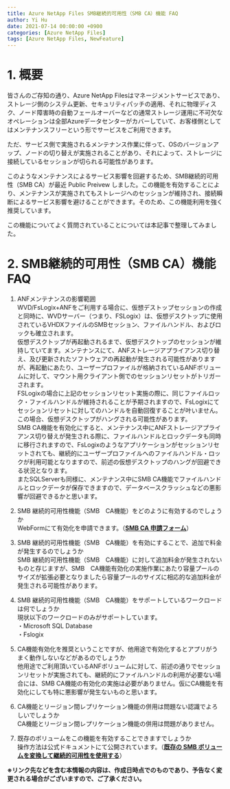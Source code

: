 ```yaml
---
title: Azure NetApp Files SMB継続的可用性（SMB CA）機能 FAQ
author: Yi Hu
date: 2021-07-14 00:00:00 +0900
categories: [Azure NetApp Files]
tags: [Azure NetApp Files, NewFeature]
---
```

# 1. 概要
皆さんのご存知の通り、Azure NetApp Filesはマネージメントサービスであり、ストレージ側のシステム更新、セキュリティパッチの適用、それに物理ディスク、ノード障害時の自動フェールオーバーなどの通常ストレージ運用に不可欠なオペレーションは全部Azureデータセンターがカバーしていて、お客様側としてはメンテナンスフリーという形でサービスをご利用できます。  

ただ、サービス側で実施されるメンテナンス作業に伴って、OSのバージョンアップ、ノードの切り替えが実施されることがあり、それによって、ストレージに接続しているセッションが切られる可能性があります。  

このようなメンテナンスによるサービス影響を回避するため、SMB継続的可用性（SMB CA）が最近 Public Preivew しました。この機能を有効することにより、メンテナンスが実施されてもストレージへのセッションが維持され、接続瞬断によるサービス影響を避けることができます。そのため、この機能利用を強く推奨しています。 

この機能についてよく質問されていることについては本記事で整理してみました。  

# 2. SMB継続的可用性（SMB CA）機能 FAQ
1. ANFメンテナンスの影響範囲  
WVD/FsLogix+ANFをご利用する場合に、仮想デストップセッションの作成と同時に、WVDサーバー（つまり、FSLogix）は、仮想デスクトップに使用されているVHDXファイルのSMBセッション、ファイルハンドル、およびロックも確立されます。  
仮想デスクトップが再起動されるまで、仮想デスクトップのセッションが維持していてます。メンテナンスにて、ANFストレージアプライアンス切り替え、及び更新されたソフトウェアの再起動が発生される可能性がありますが、再起動にあたり、ユーザープロファイルが格納されているANFボリュームに対して、マウント用クライアント側でのセッションリセットがトリガーされます。  
FSLogixの場合に上記のセッションリセット実施の際に、同じファイルロック・ファイルハンドルが維持されることが予期されますので、FsLogixにてセッションリセットに対してのハンドルを自動回復することが叶いません。この場合、仮想デスクトップがハングされる可能性があります。  
SMB CA機能を有効化にすると、メンテナンス中にANFストレージアプライアンス切り替えが発生される際に、ファイルハンドルとロックデータも同時に移行されますので、FsLogixのようなアプリケーションがセッションリセットされても、継続的にユーザープロファイルへのファイルハンドル・ロックが利用可能となりますので、前述の仮想デスクトップのハングが回避できる状況となります。  
またSQLServerも同様に、メンテナンス中にSMB CA機能でファイルハンドルとロックデータが保存できますので、データベースクラッシュなどの悪影響が回避できるかと思います。

2. SMB 継続的可用性機能（SMB　CA機能）をどのように有効するのでしょうか  
WebFormにて有効化を申請できます。（[**SMB CA 申請フォーム**](https://forms.office.com/Pages/ResponsePage.aspx?id=v4j5cvGGr0GRqy180BHbR2Qj2eZL0mZPv1iKUrDGvc9UQUFTUjExUDA5VU5KMUY1RllSVjNEOUVTWCQlQCN0PWcu)）


3. SMB 継続的可用性機能（SMB　CA機能）を有効にすることで、追加で料金が発生するのでしょうか  
SMB 継続的可用性機能（SMB　CA機能）に対して追加料金が発生されないものと存じますが、SMB　CA機能有効化の実施作業にあたり容量プールのサイズが拡張必要となりましたら容量プールのサイズに相応的な追加料金が発生される可能性があります。

4. SMB 継続的可用性機能（SMB　CA機能）をサポートしているワークロードは何でしょうか  
現状以下のワークロードのみがサポートしています。  
・Microsoft SQL Database  
・Fslogix  

5. CA機能有効化を推奨ということですが、他用途で有効化するとアプリがうまく動作しないなどがあるのでしょうか  
他用途でご利用頂いているANFボリュームに対して、前述の通りでセッションリセットが実施されても、継続的にファイルハンドルの利用が必要ない場合には、SMB CA機能の有効化の実施は必要がありません。仮にCA機能を有効化にしても特に悪影響が発生ないものと思います。

6. CA機能とリージョン間レプリケーション機能の併用は問題ない認識でよろしいでしょうか  
CA機能とリージョン間レプリケーション機能の併用は問題がありません。

7. 既存のボリュームをこの機能を有効することできますでしょうか  
操作方法は公式ドキュメントにて公開されています。（[**既存の SMB ボリュームを変換して継続的可用性を使用する**](https://docs.microsoft.com/ja-jp/azure/azure-netapp-files/convert-smb-continuous-availability?WT.mc_id=Portal-Microsoft_Azure_Health)）


**※リンク先などを含む本情報の内容は、作成日時点でのものであり、予告なく変更される場合がございますので、ご了承ください。**

[^ga-filters]: [Google Analytics Core Reporting API: Filters](https://developers.google.com/analytics/devguides/reporting/core/v3/reference#filters)